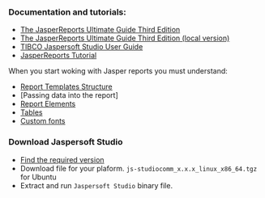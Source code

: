 
### Documentation and tutorials:

* [The JasperReports Ultimate Guide Third Edition](https://jasperreports.sourceforge.net/JasperReports-Ultimate-Guide-3.pdf)
* [The JasperReports Ultimate Guide Third Edition (local version)](docs/JasperReports-Ultimate-Guide-3.pdf)
* [TIBCO Jaspersoft Studio User Guide](https://community.jaspersoft.com/documentation/v600-v601/tibco-jaspersoft-studio-user-guide)
* [JasperReports Tutorial](https://www.tutorialspoint.com/jasper_reports/index.htm)

When you start woking with Jasper reports you must understand:
* [Report Templates Structure](docs/Report_Templates.md)
* [Passing data into the report]
* [Report Elements](docs/Report_Elements.md)
* [Tables](docs/Tables.md)
* [Custom fonts](docs/Custom_font.md)

### Download Jaspersoft Studio

* [Find the required version](https://sourceforge.net/projects/jasperstudio/files/)
* Download file for your plaform. `js-studiocomm_x.x.x_linux_x86_64.tgz` for Ubuntu
* Extract and run `Jaspersoft Studio` binary file.